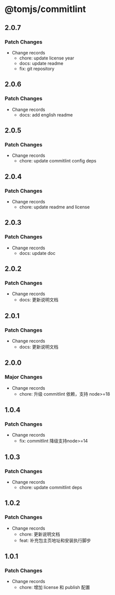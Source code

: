 # @tomjs/commitlint

## 2.0.7

### Patch Changes

- Change records
  - chore: update license year
  - docs: update readme
  - fix: git repository

## 2.0.6

### Patch Changes

- Change records
  - docs: add english readme

## 2.0.5

### Patch Changes

- Change records
  - chore: update commitlint config deps

## 2.0.4

### Patch Changes

- Change records
  - chore: update readme and license

## 2.0.3

### Patch Changes

- Change records
  - docs: update doc

## 2.0.2

### Patch Changes

- Change records
  - docs: 更新说明文档

## 2.0.1

### Patch Changes

- Change records
  - docs: 更新说明文档

## 2.0.0

### Major Changes

- Change records
  - chore: 升级 commitlint 依赖，支持 node>=18

## 1.0.4

### Patch Changes

- Change records
  - fix: commitlint 降级支持node>=14

## 1.0.3

### Patch Changes

- Change records
  - chore: update commitlint deps

## 1.0.2

### Patch Changes

- Change records
  - chore: 更新说明文档
  - feat: 补充包主页地址和安装执行脚步

## 1.0.1

### Patch Changes

- Change records
  - chore: 增加 license 和 publish 配置
